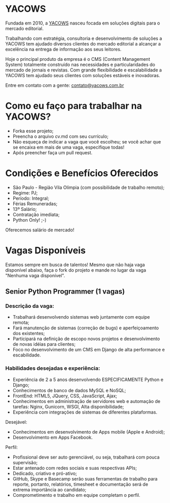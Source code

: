 # YACOWS

Fundada em 2010, a [YACOWS](http://www.yacows.com.br) nasceu focada em soluções digitais para o mercado editorial.

Trabalhando com estratégia, consultoria e desenvolvimento de soluções a YACOWS tem ajudado diversos clientes do mercado editorial a alcançar a excelência na entrega de informação aos seus leitores.

Hoje o principal produto da empresa é o CMS (Content Management System) totalmente construído nas necessidades e particularidades do mercado de jornais e revistas. Com grande flexibilidade e escalabilidade a YACOWS tem ajudado seus clientes com soluções estáveis e inovadoras.

Entre em contato com a gente: [contato@yacows.com.br](mailto:contato@yacows.com.br)

# Como eu faço para trabalhar na YACOWS?

* Forka esse projeto;
* Preencha o arquivo cv.md com seu currículo;
* Não esqueça de indicar a vaga que você escolheu; se você achar que se encaixa em mais de uma vaga, especifique todas!
* Após preencher faça um pull request.


# Condições e Benefícios Oferecidos

* São Paulo - Região Vila Olímpia (com possibilidade de trabalho remoto);
* Regime: PJ;
* Período: Integral;
* Férias Remuneradas;
* 13º Salário;
* Contratação imediata;
* Python Only! ;-)

Oferecemos salário de mercado!


# Vagas Disponíveis

Estamos sempre em busca de talentos! Mesmo que não haja vaga disponível abaixo, faça o fork do projeto e mande no lugar da vaga "Nenhuma vaga disponível".


## Senior Python Programmer (1 vagas)

### Descrição da vaga:


* Trabalhará desenvolvendo sistemas web juntamente com equipe remota; 
* Fará manutenção de sistemas (correção de bugs) e aperfeiçoamento dos 
existentes; 
* Participará na definição de escopo novos projetos e desenvolvimento 
de novas idéias para clientes; 
* Foco no desenvolvimento de um CMS em Django de alta performance e escabilidade.

### Habilidades desejadas e experiência:

* Experiência de 2 a 5 anos desenvolvendo ESPECIFICAMENTE Python e Django; 
* Conhecimentos de banco de dados MySQL e NoSQL; 
* FrontEnd: HTML5, JQuery, CSS, JavaScript, Ajax; 
* Conhecimentos em administração de servidores web e automação de 
tarefas: Nginx, Gunicorn, WSGI, Alta disponibilidade; 
* Experiência com integrações de sistemas de diferentes plataformas.


Desejável:

* Conhecimentos em desenvolvimento de Apps mobile (Apple e Android);
* Desenvolvimento em Apps Facebook.


Perfil: 

* Profissional deve ser auto gerenciável, ou seja, trabalhará com 
pouca supervisão;
* Estar antenado com redes sociais e suas respectivas APIs;
* Dedicado, criativo e pró-ativo; 
* GitHub, Skype e Basecamp serão suas ferramentas de trabalho para 
reporte, portanto, relatórios, timesheet e documentação será de 
extrema importância ao candidato;
* Comprometimento e trabalho em equipe completam o perfil.
